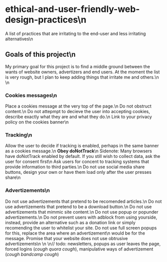 # ethical-and-user-friendly-web-design-practices\n
A list of practices that are irritating to the end-user and less irritating alternatives\n

## Goals of this project\n
My primary goal for this project is to find a middle ground between the wants of website owners, advertizers and end users. At the moment the list is very rough, but I plan to keep adding things that irritate me and others.\n
\n
### Cookies messages\n
Place a cookies message at the very top of the page.\n
Do not obstruct content.\n
Do not attepmpt to decieve the user into accepting cookies, describe exactly what they are and what they do.\n
Link to your privacy policy on the cookies banner\n

### Tracking\n
Allow the user to decide if tracking is enabled, perhaps in the same banner as a cookies message.\n
**Obey doNotTrack**\n
  Sidenote: Many browsers have doNotTrack enabled by default. If you still wish to collect data, ask the user for consent first\n
Ask users for concent to tracking systems that provide information to third parties.\n
Do not use social media share buttons, design your own or have them load only after the user presses share\n

### Advertizements\n
Do not use advertizements that pretend to be recomended articles.\n
Do not use advertizements that pretend to be a download button.\n
Do not use advertizements that mimmic site content.\n
Do not use popup or popunder advertizements.\n
Do not prevent users with adblock from using yourside, instead, provide an alternative such as a donation link or simply recomending the user to whitelist your site. Do not use full screen popups for this, replace the area where an advertizement\n would be for the message. Promise that your website does not use obtrusive advertizements\n
\n
\n// todo: newsletters, popups as user leaves the page, forced logins (*cough quora cough*), manipulative ways of advertizement (*cough bandcamp cough*)

